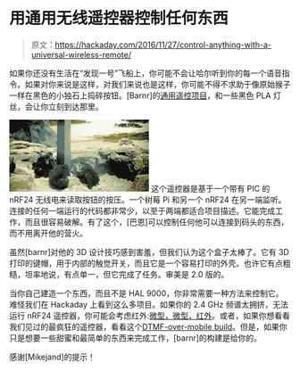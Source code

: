 # 用通用无线遥控器控制任何东西

> 原文：<https://hackaday.com/2016/11/27/control-anything-with-a-universal-wireless-remote/>

如果你还没有生活在“发现一号”飞船上，你可能不会让哈尔听到你的每一个语音指令。如果对你来说是这样，对我们来说也是这样，你可能不得不求助于像原始猴子一样在黑色的小独石上捣碎按钮。[Barnr]的[通用遥控项目](http://www.thingiverse.com/thing:1914147/apps/#apps)，和一些黑色 PLA 灯丝，会让你立刻到达那里。

[![2001_obelisk](img/283c9714470db1c2d41662b5ab904d16.png)](https://hackaday.com/wp-content/uploads/2016/11/2001_obelisk.jpg) 这个遥控器是基于一个带有 PIC 的 nRF24 无线电来读取按钮的按压。一个树莓 Pi 和另一个 nRF24 在另一端监听。连接的任何一端运行的代码都非常少，以至于两端都适合项目描述。它能完成工作，而且很容易破解。有了这个，[巴恩]可以控制任何他可以连接到码头的东西，而不用离开他的营火。

虽然[barnr]对他的 3D 设计技巧感到害羞，但我们认为这个盒子太棒了。它有 3D 打印的键帽，用于内部的触觉开关，而且它是一个容易打印的外壳。也许它有点粗糙，坦率地说，有点单一，但它完成了任务。审美是 2.0 版的。

当你自己建造一个东西，而且不是 HAL 9000，你非常需要一种方法来控制它。难怪我们在 Hackaday 上看到这么多项目。如果你的 2.4 GHz 频谱太拥挤，无法运行 nRF24 遥控器，你可能会考虑红外:[微型，微型，红外](https://hackaday.com/2016/10/17/this-miniscule-ir-to-hid-keyboard-hides-in-a-key-cap/)。或者，如果你想看看我们见过的最疯狂的遥控器，看看这个[DTMF-over-mobile build](https://hackaday.com/2016/05/27/dtmf-robot-makes-rube-goldberg-proud/)。但是，如果你只是想要一些甜蜜和最简单的东西来完成工作，[barnr]的构建是给你的。

感谢[Mikejand]的提示！